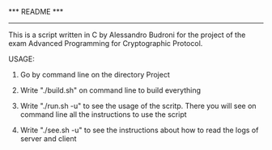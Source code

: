 
*** README ***

**********************************************************

This is a script written in C by Alessandro Budroni for
the project of the exam Advanced Programming for 
Cryptographic Protocol.

USAGE:

1) Go by command line on the directory Project

2) Write "./build.sh" on command line to build everything

3) Write "./run.sh -u" to see the usage of the scritp.
   There you will see on command line all the instructions to use the script

4) Write "./see.sh -u" to see the instructions about 
   how to read the logs of server and client


